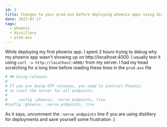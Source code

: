 ```yaml
---
id: 2
title: Changes to your prod.exs before deploying phoenix apps using distillery
date: 2017-07-17
tags:
  - phoenix
  - distillery
  - prod.exs
---
```


While deploying my first phoenix app. I spent 2 hours trying to debug why my phoenix app wasn't showing up on http://localhost:4000.
I usually test it using `curl -v http://localhost:4000/` from my server. I had my head scratching for a long time before reading these lines in the `prod.exs` file

```elixir
# ## Using releases
#
# If you are doing OTP releases, you need to instruct Phoenix
# to start the server for all endpoints:
#
#     config :phoenix, :serve_endpoints, true
#config :phoenix, :serve_endpoints, true
```

As it says, uncomment the `:serve_endpoints` line if you are using distillery for deployments and save yourself some frustration :)
